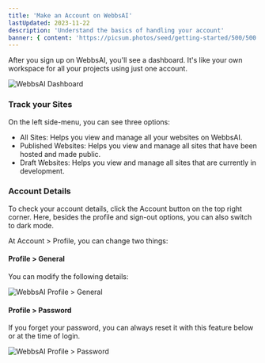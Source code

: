 ```yaml
---
title: 'Make an Account on WebbsAI'
lastUpdated: 2023-11-22
description: 'Understand the basics of handling your account'
banner: { content: 'https://picsum.photos/seed/getting-started/500/500' }
---
```



After you sign up on WebbsAI, you'll see a dashboard. It's like your own workspace for all your projects using just one account.


![WebbsAI Dashboard](/assets/lessons/getting-started/account/account-dashboard.png (WebbsAI Dashboard))


### Track your Sites


On the left side-menu, you can see three options:
- All Sites: Helps you view and manage all your websites on WebbsAI.
- Published Websites: Helps you view and manage all sites that have been hosted and made public.
- Draft Websites: Helps you view and manage all sites that are currently in development.




### Account Details


To check your account details, click the Account button on the top right corner. Here, besides the profile and sign-out options, you can also switch to dark mode.


At Account > Profile, you can change two things:


#### Profile > General


You can modify the following details:


![WebbsAI Profile > General](/assets/lessons/getting-started/account/account-profile-general.png (Profile > General))




#### Profile > Password


If you forget your password, you can always reset it with this feature below or at the time of login.


![WebbsAI Profile > Password](/assets/lessons/getting-started/account/account-profile-password.png (Profile > Password))



